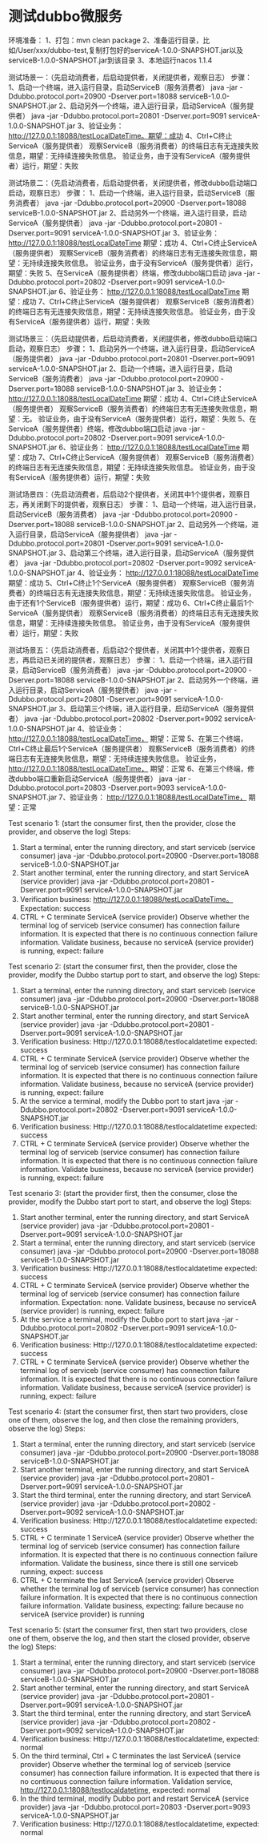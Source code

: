 # 测试dubbo微服务

环境准备：
1、打包：mvn clean package
2、准备运行目录，比如/User/xxx/dubbo-test,复制打包好的serviceA-1.0.0-SNAPSHOT.jar以及serviceB-1.0.0-SNAPSHOT.jar到该目录
3、本地运行nacos 1.1.4

测试场景一：（先启动消费者，后启动提供者，关闭提供者，观察日志）
步骤：
1、启动一个终端，进入运行目录，启动ServiceB（服务消费者）
     java -jar -Ddubbo.protocol.port=20900 -Dserver.port=18088 serviceB-1.0.0-SNAPSHOT.jar
2、启动另外一个终端，进入运行目录，启动ServiceA（服务提供者）
    java -jar -Ddubbo.protocol.port=20801 -Dserver.port=9091 serviceA-1.0.0-SNAPSHOT.jar
3、验证业务：
    http://127.0.0.1:18088/testLocalDateTime。期望：成功
4、Ctrl+C终止ServiceA（服务提供者）
    观察ServiceB（服务消费者）的终端日志有无连接失败信息，期望：无持续连接失败信息。
    验证业务，由于没有ServiceA（服务提供者）运行，期望：失败

测试场景二：（先启动消费者，后启动提供者，关闭提供者，修改dubbo启动端口启动，观察日志）
步骤：
1、启动一个终端，进入运行目录，启动ServiceB（服务消费者）
     java -jar -Ddubbo.protocol.port=20900 -Dserver.port=18088 serviceB-1.0.0-SNAPSHOT.jar
2、启动另外一个终端，进入运行目录，启动ServiceA（服务提供者）
    java -jar -Ddubbo.protocol.port=20801 -Dserver.port=9091 serviceA-1.0.0-SNAPSHOT.jar
3、验证业务：
    http://127.0.0.1:18088/testLocalDateTime 期望：成功
4、Ctrl+C终止ServiceA（服务提供者）
    观察ServiceB（服务消费者）的终端日志有无连接失败信息，期望：无持续连接失败信息。
    验证业务，由于没有ServiceA（服务提供者）运行，期望：失败
5、在ServiceA（服务提供者）终端，修改dubbo端口启动
java -jar -Ddubbo.protocol.port=20802 -Dserver.port=9091 serviceA-1.0.0-SNAPSHOT.jar
6、验证业务：
    http://127.0.0.1:18088/testLocalDateTime 期望：成功
7、Ctrl+C终止ServiceA（服务提供者）
    观察ServiceB（服务消费者）的终端日志有无连接失败信息，期望：无持续连接失败信息。
    验证业务，由于没有ServiceA（服务提供者）运行，期望：失败

测试场景三：（先启动提供者，后启动消费者，关闭提供者，修改dubbo启动端口启动，观察日志）
步骤：
1、启动另外一个终端，进入运行目录，启动ServiceA（服务提供者）
    java -jar -Ddubbo.protocol.port=20801 -Dserver.port=9091 serviceA-1.0.0-SNAPSHOT.jar
2、启动一个终端，进入运行目录，启动ServiceB（服务消费者）
     java -jar -Ddubbo.protocol.port=20900 -Dserver.port=18088 serviceB-1.0.0-SNAPSHOT.jar
3、验证业务：
    http://127.0.0.1:18088/testLocalDateTime 期望：成功
4、Ctrl+C终止ServiceA（服务提供者）
    观察ServiceB（服务消费者）的终端日志有无连接失败信息，期望：无。
    验证业务，由于没有ServiceA（服务提供者）运行，期望：失败
5、在ServiceA（服务提供者）终端，修改dubbo端口启动
java -jar -Ddubbo.protocol.port=20802 -Dserver.port=9091 serviceA-1.0.0-SNAPSHOT.jar
6、验证业务：
    http://127.0.0.1:18088/testLocalDateTime 期望：成功
7、Ctrl+C终止ServiceA（服务提供者）
    观察ServiceB（服务消费者）的终端日志有无连接失败信息，期望：无持续连接失败信息。
    验证业务，由于没有ServiceA（服务提供者）运行，期望：失败

测试场景四：（先启动消费者，后启动2个提供者，关闭其中1个提供者，观察日志，再关闭剩下的提供者，观察日志）
步骤：
1、启动一个终端，进入运行目录，启动ServiceB（服务消费者）
     java -jar -Ddubbo.protocol.port=20900 -Dserver.port=18088 serviceB-1.0.0-SNAPSHOT.jar
2、启动另外一个终端，进入运行目录，启动ServiceA（服务提供者）
    java -jar -Ddubbo.protocol.port=20801 -Dserver.port=9091 serviceA-1.0.0-SNAPSHOT.jar
3、启动第三个终端，进入运行目录，启动ServiceA（服务提供者）
    java -jar -Ddubbo.protocol.port=20802 -Dserver.port=9092 serviceA-1.0.0-SNAPSHOT.jar
4、验证业务：
    http://127.0.0.1:18088/testLocalDateTime 期望：成功
5、Ctrl+C终止1个ServiceA（服务提供者）
    观察ServiceB（服务消费者）的终端日志有无连接失败信息，期望：无持续连接失败信息。
    验证业务，由于还有1个ServiceB（服务提供者）运行，期望：成功
6、Ctrl+C终止最后1个ServiceA（服务提供者）
    观察ServiceB（服务消费者）的终端日志有无连接失败信息，期望：无持续连接失败信息。
    验证业务，由于没有ServiceA（服务提供者）运行，期望：失败

测试场景五：（先启动消费者，后启动2个提供者，关闭其中1个提供者，观察日志，再启动已关闭的提供者，观察日志）
步骤：
1、启动一个终端，进入运行目录，启动ServiceB（服务消费者）
     java -jar -Ddubbo.protocol.port=20900 -Dserver.port=18088 serviceB-1.0.0-SNAPSHOT.jar
2、启动另外一个终端，进入运行目录，启动ServiceA（服务提供者）
    java -jar -Ddubbo.protocol.port=20801 -Dserver.port=9091 serviceA-1.0.0-SNAPSHOT.jar
3、启动第三个终端，进入运行目录，启动ServiceA（服务提供者）
    java -jar -Ddubbo.protocol.port=20802 -Dserver.port=9092 serviceA-1.0.0-SNAPSHOT.jar
4、验证业务：
    http://127.0.0.1:18088/testLocalDateTime， 期望：正常
5、在第三个终端，Ctrl+C终止最后1个ServiceA（服务提供者）
    观察ServiceB（服务消费者）的终端日志有无连接失败信息，期望：无持续连接失败信息。
    验证业务，http://127.0.0.1:18088/testLocalDateTime， 期望：正常
6、在第三个终端，修改dubbo端口重新启动ServiceA（服务提供者）
    java -jar -Ddubbo.protocol.port=20803 -Dserver.port=9093 serviceA-1.0.0-SNAPSHOT.jar
7、验证业务：
    http://127.0.0.1:18088/testLocalDateTime， 期望：正常



Test scenario 1: (start the consumer first, then the provider, close the provider, and observe the log)
Steps:
1. Start a terminal, enter the running directory, and start serviceb (service consumer)
java -jar -Ddubbo.protocol.port=20900 -Dserver.port=18088 serviceB-1.0.0-SNAPSHOT.jar
2. Start another terminal, enter the running directory, and start ServiceA (service provider)
java -jar -Ddubbo.protocol.port=20801 -Dserver.port=9091 serviceA-1.0.0-SNAPSHOT.jar
3. Verification business:
http://127.0.0.1:18088/testLocalDateTime。 Expectation: success
4. CTRL + C terminate ServiceA (service provider)
Observe whether the terminal log of serviceb (service consumer) has connection failure information. It is expected that there is no continuous connection failure information.
Validate business, because no serviceA (service provider) is running, expect: failure

Test scenario 2: (start the consumer first, then the provider, close the provider, modify the Dubbo startup port to start, and observe the log)
Steps:
1. Start a terminal, enter the running directory, and start serviceb (service consumer)
java -jar -Ddubbo.protocol.port=20900 -Dserver.port=18088 serviceB-1.0.0-SNAPSHOT.jar
2. Start another terminal, enter the running directory, and start ServiceA (service provider)
java -jar -Ddubbo.protocol.port=20801 -Dserver.port=9091 serviceA-1.0.0-SNAPSHOT.jar
3. Verification business:
Http://127.0.0.1:18088/testlocaldatetime expected: success
4. CTRL + C terminate ServiceA (service provider)
Observe whether the terminal log of serviceb (service consumer) has connection failure information. It is expected that there is no continuous connection failure information.
Validate business, because no serviceA (service provider) is running, expect: failure
5. At the service a terminal, modify the Dubbo port to start
java -jar -Ddubbo.protocol.port=20802 -Dserver.port=9091 serviceA-1.0.0-SNAPSHOT.jar
6. Verification business:
Http://127.0.0.1:18088/testlocaldatetime expected: success
7. CTRL + C terminate ServiceA (service provider)
Observe whether the terminal log of serviceb (service consumer) has connection failure information. It is expected that there is no continuous connection failure information.
Validate business, because no serviceA (service provider) is running, expect: failure

Test scenario 3: (start the provider first, then the consumer, close the provider, modify the Dubbo start port to start, and observe the log)
Steps:
1. Start another terminal, enter the running directory, and start ServiceA (service provider)
java -jar -Ddubbo.protocol.port=20801 -Dserver.port=9091 serviceA-1.0.0-SNAPSHOT.jar
2. Start a terminal, enter the running directory, and start serviceb (service consumer)
java -jar -Ddubbo.protocol.port=20900 -Dserver.port=18088 serviceB-1.0.0-SNAPSHOT.jar
3. Verification business:
Http://127.0.0.1:18088/testlocaldatetime expected: success
4. CTRL + C terminate ServiceA (service provider)
Observe whether the terminal log of serviceb (service consumer) has connection failure information. Expectation: none.
Validate business, because no serviceA (service provider) is running, expect: failure
5. At the service a terminal, modify the Dubbo port to start
java -jar -Ddubbo.protocol.port=20802 -Dserver.port=9091 serviceA-1.0.0-SNAPSHOT.jar
6. Verification business:
Http://127.0.0.1:18088/testlocaldatetime expected: success
7. CTRL + C terminate ServiceA (service provider)
Observe whether the terminal log of serviceb (service consumer) has connection failure information. It is expected that there is no continuous connection failure information.
Validate business, because serviceA (service provider) is running, expect: failure

Test scenario 4: (start the consumer first, then start two providers, close one of them, observe the log, and then close the remaining providers, observe the log)
Steps:
1. Start a terminal, enter the running directory, and start serviceb (service consumer)
java -jar -Ddubbo.protocol.port=20900 -Dserver.port=18088 serviceB-1.0.0-SNAPSHOT.jar
2. Start another terminal, enter the running directory, and start ServiceA (service provider)
java -jar -Ddubbo.protocol.port=20801 -Dserver.port=9091 serviceA-1.0.0-SNAPSHOT.jar
3. Start the third terminal, enter the running directory, and start ServiceA (service provider)
java -jar -Ddubbo.protocol.port=20802 -Dserver.port=9092 serviceA-1.0.0-SNAPSHOT.jar
4. Verification business:
Http://127.0.0.1:18088/testlocaldatetime expected: success
5. CTRL + C terminate 1 ServiceA (service provider)
Observe whether the terminal log of serviceb (service consumer) has connection failure information. It is expected that there is no continuous connection failure information.
Validate the business, since there is still one serviceb running, expect: success
6. CTRL + C terminate the last ServiceA (service provider)
Observe whether the terminal log of serviceb (service consumer) has connection failure information. It is expected that there is no continuous connection failure information.
Validate business, expecting: failure because no serviceA (service provider) is running

Test scenario 5: (start the consumer first, then start two providers, close one of them, observe the log, and then start the closed provider, observe the log)
Steps:
1. Start a terminal, enter the running directory, and start serviceb (service consumer)
java -jar -Ddubbo.protocol.port=20900 -Dserver.port=18088 serviceB-1.0.0-SNAPSHOT.jar
2. Start another terminal, enter the running directory, and start ServiceA (service provider)
java -jar -Ddubbo.protocol.port=20801 -Dserver.port=9091 serviceA-1.0.0-SNAPSHOT.jar
3. Start the third terminal, enter the running directory, and start ServiceA (service provider)
java -jar -Ddubbo.protocol.port=20802 -Dserver.port=9092 serviceA-1.0.0-SNAPSHOT.jar
4. Verification business:
Http://127.0.0.1:18088/testlocaldatetime, expected: normal
5. On the third terminal, Ctrl + C terminates the last ServiceA (service provider)
Observe whether the terminal log of serviceb (service consumer) has connection failure information. It is expected that there is no continuous connection failure information.
Validation service, http://127.0.0.1:18088/testlocaldatetime, expected: normal
6. In the third terminal, modify Dubbo port and restart ServiceA (service provider)
java -jar -Ddubbo.protocol.port=20803 -Dserver.port=9093 serviceA-1.0.0-SNAPSHOT.jar
7. Verification business:
Http://127.0.0.1:18088/testlocaldatetime, expected: normal